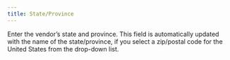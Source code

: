 ```yaml
---
title: State/Province
---
```



Enter the vendor’s state and province. This field is automatically updated  with the name of the state/province, if you select a zip/postal code for  the United States from the drop-down list.
